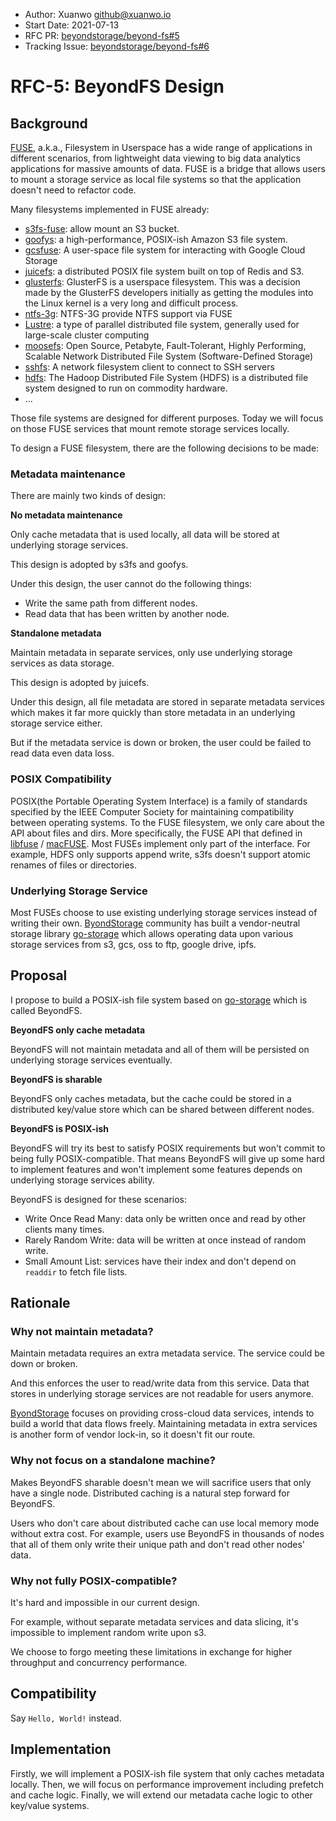 - Author: Xuanwo <github@xuanwo.io>
- Start Date: 2021-07-13
- RFC PR: [beyondstorage/beyond-fs#5](https://github.com/beyondstorage/beyond-fs/issues/5)
- Tracking Issue: [beyondstorage/beyond-fs#6](https://github.com/beyondstorage/beyond-fs/issues/6)

# RFC-5: BeyondFS Design

## Background

[FUSE](https://en.wikipedia.org/wiki/Filesystem_in_Userspace), a.k.a., Filesystem in Userspace has a wide range of applications in different scenarios, from lightweight data viewing to big data analytics applications for massive amounts of data. FUSE is a bridge that allows users to mount a storage service as local file systems so that the application doesn't need to refactor code.

Many filesystems implemented in FUSE already:

- [s3fs-fuse](https://github.com/s3fs-fuse/s3fs-fuse): allow mount an S3 bucket.
- [goofys](https://github.com/kahing/goofys): a high-performance, POSIX-ish Amazon S3 file system.
- [gcsfuse](https://github.com/GoogleCloudPlatform/gcsfuse/): A user-space file system for interacting with Google Cloud Storage
- [juicefs](https://github.com/juicedata/juicefs): a distributed POSIX file system built on top of Redis and S3.
- [glusterfs](https://glusterdocs-beta.readthedocs.io/en/latest/overview-concepts/fuse.html): GlusterFS is a userspace filesystem. This was a decision made by the GlusterFS developers initially as getting the modules into the Linux kernel is a very long and difficult process.
- [ntfs-3g](https://github.com/tuxera/ntfs-3g): NTFS-3G provide NTFS support via FUSE
- [Lustre](https://git.whamcloud.com/fs/lustre-release.git): a type of parallel distributed file system, generally used for large-scale cluster computing
- [moosefs](https://github.com/moosefs/moosefs): Open Source, Petabyte, Fault-Tolerant, Highly Performing, Scalable Network Distributed File System (Software-Defined Storage)
- [sshfs](https://github.com/libfuse/sshfs): A network filesystem client to connect to SSH servers
- [hdfs](https://hadoop.apache.org/docs/r1.2.1/hdfs_design.html): The Hadoop Distributed File System (HDFS) is a distributed file system designed to run on commodity hardware.
- ...

Those file systems are designed for different purposes. Today we will focus on those FUSE services that mount remote storage services locally.

To design a FUSE filesystem, there are the following decisions to be made:

### Metadata maintenance

There are mainly two kinds of design:

**No metadata maintenance**

Only cache metadata that is used locally, all data will be stored at underlying storage services.

This design is adopted by s3fs and goofys.

Under this design, the user cannot do the following things:

- Write the same path from different nodes.
- Read data that has been written by another node.

**Standalone metadata**

Maintain metadata in separate services, only use underlying storage services as data storage.

This design is adopted by juicefs.

Under this design, all file metadata are stored in separate metadata services which makes it far more quickly than store metadata in an underlying storage service either.

But if the metadata service is down or broken, the user could be failed to read data even data loss.

### POSIX Compatibility

POSIX(the Portable Operating System Interface) is a family of standards specified by the IEEE Computer Society for maintaining compatibility between operating systems. To the FUSE filesystem, we only care about the API about files and dirs. More specifically, the FUSE API that defined in [libfuse](https://github.com/libfuse/libfuse) / [macFUSE](https://osxfuse.github.io/). Most FUSEs implement only part of the interface. For example, HDFS only supports append write, s3fs doesn't support atomic renames of files or directories.

### Underlying Storage Service

Most FUSEs choose to use existing underlying storage services instead of writing their own. [ByondStorage](https://beyondstorage.io/) community has built a vendor-neutral storage library [go-storage](https://github.com/beyondstorage/go-storage) which allows operating data upon various storage services from s3, gcs, oss to ftp, google drive, ipfs.

## Proposal

I propose to build a POSIX-ish file system based on [go-storage](https://github.com/beyondstorage/go-storage) which is called BeyondFS.

**BeyondFS only cache metadata**

BeyondFS will not maintain metadata and all of them will be persisted on underlying storage services eventually.

**BeyondFS is sharable**

BeyondFS only caches metadata, but the cache could be stored in a distributed key/value store which can be shared between different nodes.

**BeyondFS is POSIX-ish**

BeyondFS will try its best to satisfy POSIX requirements but won't commit to being fully POSIX-compatible. That means BeyondFS will give up some hard to implement features and won't implement some features depends on underlying storage services ability.

BeyondFS is designed for these scenarios:

- Write Once Read Many: data only be written once and read by other clients many times.
- Rarely Random Write: data will be written at once instead of random write.
- Small Amount List: services have their index and don't depend on `readdir` to fetch file lists.

## Rationale

### Why not maintain metadata?

Maintain metadata requires an extra metadata service. The service could be down or broken.

And this enforces the user to read/write data from this service. Data that stores in underlying storage services are not readable for users anymore.

[ByondStorage](https://beyondstorage.io/) focuses on providing cross-cloud data services, intends to build a world that data flows freely. Maintaining metadata in extra services is another form of vendor lock-in, so it doesn't fit our route.

### Why not focus on a standalone machine?

Makes BeyondFS sharable doesn't mean we will sacrifice users that only have a single node. Distributed caching is a natural step forward for BeyondFS.

Users who don't care about distributed cache can use local memory mode without extra cost. For example, users use BeyondFS in thousands of nodes that all of them only write their unique path and don't read other nodes' data.

### Why not fully POSIX-compatible?

It's hard and impossible in our current design.

For example, without separate metadata services and data slicing, it's impossible to implement random write upon s3.

We choose to forgo meeting these limitations in exchange for higher throughput and concurrency performance.

## Compatibility

Say `Hello, World!` instead.

## Implementation

Firstly, we will implement a POSIX-ish file system that only caches metadata locally.
Then, we will focus on performance improvement including prefetch and cache logic.
Finally, we will extend our metadata cache logic to other key/value systems.
